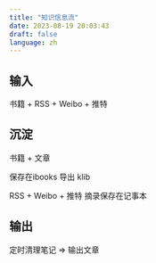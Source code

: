 ```yaml
---
title: "知识信息流"
date: 2023-08-19 20:03:43
draft: false
language: zh
---
```



## 输入

书籍 + RSS + Weibo + 推特

## 沉淀

书籍 + 文章

保存在ibooks
导出 klib

RSS + Weibo + 推特
摘录保存在记事本

## 输出

定时清理笔记 => 输出文章